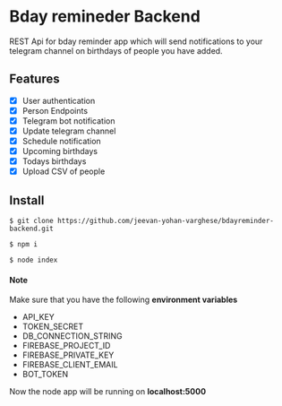 # Bday remineder Backend
REST Api for bday reminder app which will send notifications to your telegram channel on birthdays of people you have added.
## Features

- [x] User authentication
- [x] Person Endpoints
- [x] Telegram bot notification
- [x] Update telegram channel
- [x] Schedule notification
- [x] Upcoming birthdays
- [x] Todays birthdays
- [x] Upload CSV of people

## Install

`$ git clone https://github.com/jeevan-yohan-varghese/bdayreminder-backend.git`

`$ npm i`

`$ node index`

#### Note 
Make sure that you have the following **environment variables**

- API_KEY
- TOKEN_SECRET
- DB_CONNECTION_STRING
- FIREBASE_PROJECT_ID
- FIREBASE_PRIVATE_KEY
- FIREBASE_CLIENT_EMAIL
- BOT_TOKEN

Now the node app will be running on **localhost:5000** 